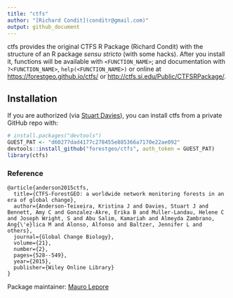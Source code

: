 ```yaml
---
title: "ctfs"
author: "[Richard Condit](conditr@gmail.com)"
output: github_document
---
```


<!-- README.md is generated from README.Rmd. Please edit that file -->



ctfs provides the original CTFS R Package (Richard Condit) with the structure of an R package _sensu stricto_ (with some hacks). After you install it, functions will be available with `<FUNCTION_NAME>`; and documentation with `?<FUNCTION_NAME>`, `help(<FUNCTION_NAME>)` or online at https://forestgeo.github.io/ctfs/ or http://ctfs.si.edu/Public/CTFSRPackage/.

## Installation

If you are authorized (via [Stuart Davies](daviess@si.edu)), you can install ctfs from a private GitHub repo with:

```R
# install.packages("devtools")
GUEST_PAT <- "d60277dad4177c278455e885366a7170e22ae092"
devtools::install_github("forestgeo/ctfs", auth_token = GUEST_PAT)
library(ctfs)
```

### Reference

```
@article{anderson2015ctfs,
  title={CTFS-ForestGEO: a worldwide network monitoring forests in an era of global change},
  author={Anderson-Teixeira, Kristina J and Davies, Stuart J and Bennett, Amy C and Gonzalez-Akre, Erika B and Muller-Landau, Helene C and Joseph Wright, S and Abu Salim, Kamariah and Almeyda Zambrano, Ang{\'e}lica M and Alonso, Alfonso and Baltzer, Jennifer L and others},
  journal={Global Change Biology},
  volume={21},
  number={2},
  pages={528--549},
  year={2015},
  publisher={Wiley Online Library}
}
```

Package maintainer: [Mauro Lepore](maurolepore@gmail.com)
